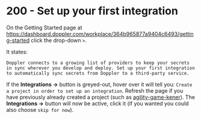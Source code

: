 # 200 - Set up your first integration

On the Getting Started page at https://dashboard.doppler.com/workplace/364b965877a9404c6493/getting-started click the drop-down ``>``.

It states: 

```
Doppler connects to a growing list of providers to keep your secrets in sync wherever you develop and deploy. Set up your first integration to automatically sync secrets from Doppler to a third-party service.
```

If the **Integrations ->** button is greyed-out, hover over it will tell you: ```Create a project in order to set up an integration```. Refresh the page if you have previously already created a project (such as [agility-game-kener](https://dashboard.doppler.com/workplace/364b965877a9404c6493/projects)). The **Integrations ->** button will now be active, click it (if you wanted you could also choose ```skip for now```).

